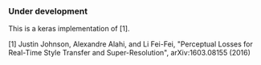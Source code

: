 ### Under development
This is a keras implementation of [1].

[1] Justin Johnson, Alexandre Alahi, and Li Fei-Fei, "Perceptual Losses for Real-Time Style Transfer and Super-Resolution", arXiv:1603.08155 (2016)